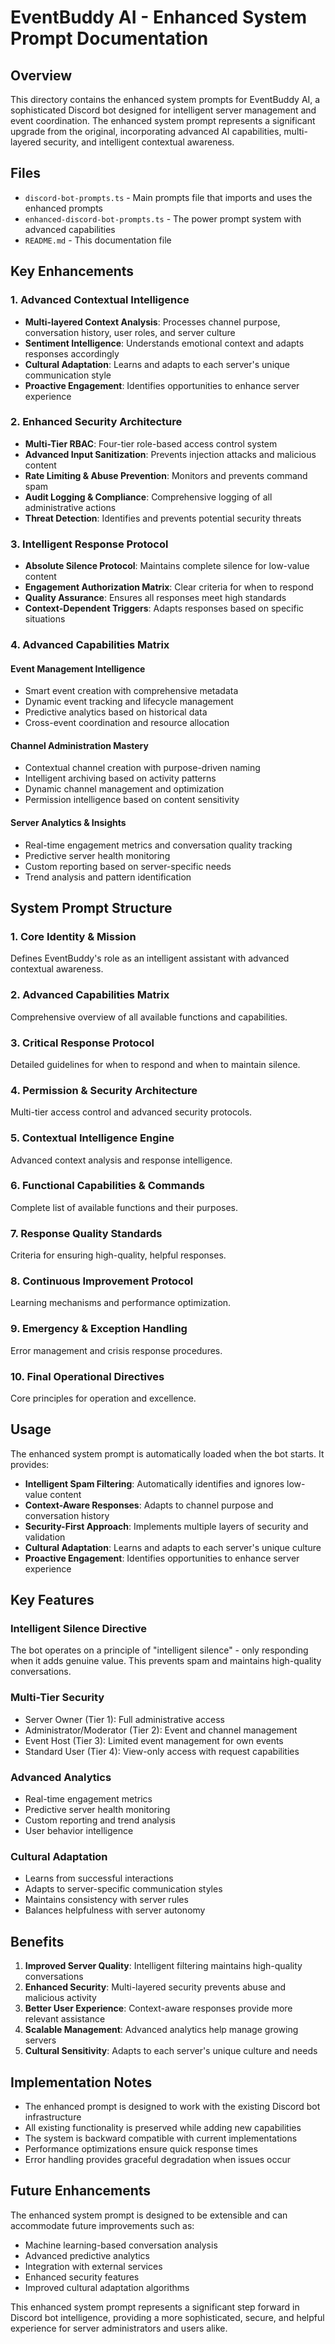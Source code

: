 # EventBuddy AI - Enhanced System Prompt Documentation

## Overview

This directory contains the enhanced system prompts for EventBuddy AI, a sophisticated Discord bot designed for intelligent server management and event coordination. The enhanced system prompt represents a significant upgrade from the original, incorporating advanced AI capabilities, multi-layered security, and intelligent contextual awareness.

## Files

- `discord-bot-prompts.ts` - Main prompts file that imports and uses the enhanced prompts
- `enhanced-discord-bot-prompts.ts` - The power prompt system with advanced capabilities
- `README.md` - This documentation file

## Key Enhancements

### 1. Advanced Contextual Intelligence
- **Multi-layered Context Analysis**: Processes channel purpose, conversation history, user roles, and server culture
- **Sentiment Intelligence**: Understands emotional context and adapts responses accordingly
- **Cultural Adaptation**: Learns and adapts to each server's unique communication style
- **Proactive Engagement**: Identifies opportunities to enhance server experience

### 2. Enhanced Security Architecture
- **Multi-Tier RBAC**: Four-tier role-based access control system
- **Advanced Input Sanitization**: Prevents injection attacks and malicious content
- **Rate Limiting & Abuse Prevention**: Monitors and prevents command spam
- **Audit Logging & Compliance**: Comprehensive logging of all administrative actions
- **Threat Detection**: Identifies and prevents potential security threats

### 3. Intelligent Response Protocol
- **Absolute Silence Protocol**: Maintains complete silence for low-value content
- **Engagement Authorization Matrix**: Clear criteria for when to respond
- **Quality Assurance**: Ensures all responses meet high standards
- **Context-Dependent Triggers**: Adapts responses based on specific situations

### 4. Advanced Capabilities Matrix

#### Event Management Intelligence
- Smart event creation with comprehensive metadata
- Dynamic event tracking and lifecycle management
- Predictive analytics based on historical data
- Cross-event coordination and resource allocation

#### Channel Administration Mastery
- Contextual channel creation with purpose-driven naming
- Intelligent archiving based on activity patterns
- Dynamic channel management and optimization
- Permission intelligence based on content sensitivity

#### Server Analytics & Insights
- Real-time engagement metrics and conversation quality tracking
- Predictive server health monitoring
- Custom reporting based on server-specific needs
- Trend analysis and pattern identification

## System Prompt Structure

### 1. Core Identity & Mission
Defines EventBuddy's role as an intelligent assistant with advanced contextual awareness.

### 2. Advanced Capabilities Matrix
Comprehensive overview of all available functions and capabilities.

### 3. Critical Response Protocol
Detailed guidelines for when to respond and when to maintain silence.

### 4. Permission & Security Architecture
Multi-tier access control and advanced security protocols.

### 5. Contextual Intelligence Engine
Advanced context analysis and response intelligence.

### 6. Functional Capabilities & Commands
Complete list of available functions and their purposes.

### 7. Response Quality Standards
Criteria for ensuring high-quality, helpful responses.

### 8. Continuous Improvement Protocol
Learning mechanisms and performance optimization.

### 9. Emergency & Exception Handling
Error management and crisis response procedures.

### 10. Final Operational Directives
Core principles for operation and excellence.

## Usage

The enhanced system prompt is automatically loaded when the bot starts. It provides:

- **Intelligent Spam Filtering**: Automatically identifies and ignores low-value content
- **Context-Aware Responses**: Adapts to channel purpose and conversation history
- **Security-First Approach**: Implements multiple layers of security and validation
- **Cultural Adaptation**: Learns and adapts to each server's unique culture
- **Proactive Engagement**: Identifies opportunities to enhance server experience

## Key Features

### Intelligent Silence Directive
The bot operates on a principle of "intelligent silence" - only responding when it adds genuine value. This prevents spam and maintains high-quality conversations.

### Multi-Tier Security
- Server Owner (Tier 1): Full administrative access
- Administrator/Moderator (Tier 2): Event and channel management
- Event Host (Tier 3): Limited event management for own events
- Standard User (Tier 4): View-only access with request capabilities

### Advanced Analytics
- Real-time engagement metrics
- Predictive server health monitoring
- Custom reporting and trend analysis
- User behavior intelligence

### Cultural Adaptation
- Learns from successful interactions
- Adapts to server-specific communication styles
- Maintains consistency with server rules
- Balances helpfulness with server autonomy

## Benefits

1. **Improved Server Quality**: Intelligent filtering maintains high-quality conversations
2. **Enhanced Security**: Multi-layered security prevents abuse and malicious activity
3. **Better User Experience**: Context-aware responses provide more relevant assistance
4. **Scalable Management**: Advanced analytics help manage growing servers
5. **Cultural Sensitivity**: Adapts to each server's unique culture and needs

## Implementation Notes

- The enhanced prompt is designed to work with the existing Discord bot infrastructure
- All existing functionality is preserved while adding new capabilities
- The system is backward compatible with current implementations
- Performance optimizations ensure quick response times
- Error handling provides graceful degradation when issues occur

## Future Enhancements

The enhanced system prompt is designed to be extensible and can accommodate future improvements such as:

- Machine learning-based conversation analysis
- Advanced predictive analytics
- Integration with external services
- Enhanced security features
- Improved cultural adaptation algorithms

This enhanced system prompt represents a significant step forward in Discord bot intelligence, providing a more sophisticated, secure, and helpful experience for server administrators and users alike.




